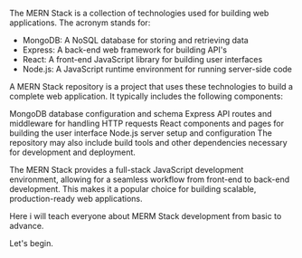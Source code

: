 The MERN Stack is a collection of technologies used for building web applications. The acronym stands for:

- MongoDB: A NoSQL database for storing and retrieving data
- Express: A back-end web framework for building API's
- React: A front-end JavaScript library for building user interfaces
- Node.js: A JavaScript runtime environment for running server-side code

A MERN Stack repository is a project that uses these technologies to build a complete web application. It typically includes the following components:

MongoDB database configuration and schema
Express API routes and middleware for handling HTTP requests
React components and pages for building the user interface
Node.js server setup and configuration
The repository may also include build tools and other dependencies necessary for development and deployment.

The MERN Stack provides a full-stack JavaScript development environment, allowing for a seamless workflow from front-end to back-end development. This makes it a popular choice for building scalable, production-ready web applications.

Here i will teach everyone about MERM Stack development from basic to advance.

Let's begin.
